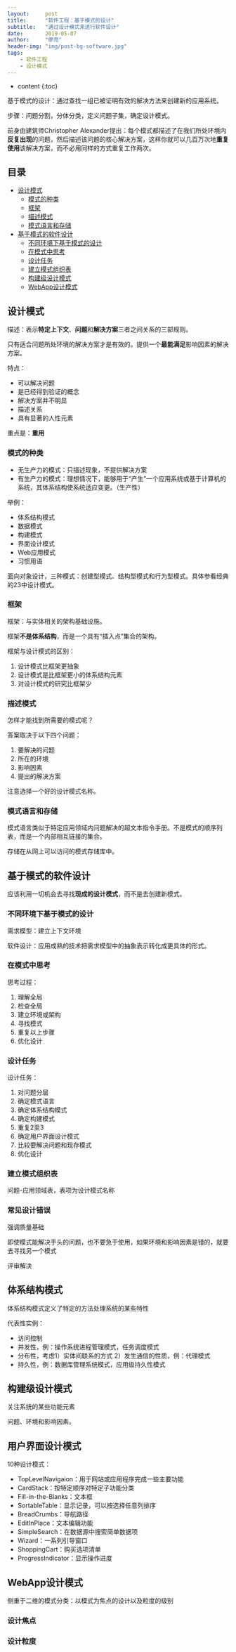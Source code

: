 ```yaml
---
layout:     post
title:      "软件工程：基于模式的设计"
subtitle:   "通过设计模式来进行软件设计"
date:       2019-05-07
author:     "廖亮"
header-img: "img/post-bg-software.jpg"
tags:
    - 软件工程
    - 设计模式
---
```

* content
{:toc}

基于模式的设计：通过查找一组已被证明有效的解决方法来创建新的应用系统。

步骤：问题分割，分体分类，定义问题子集，确定设计模式。

前身由建筑师Christopher Alexander提出：每个模式都描述了在我们所处环境内**反复出现**的问题，然后描述该问题的核心解决方案，这样你就可以几百万次地**重复使用**该解决方案，而不必用同样的方式重复工作两次。

## 目录

* [设计模式](#设计模式)
  * [模式的种类](#模式的种类)
  * [框架](#框架)
  * [描述模式](#描述模式)
  * [模式语言和存储](#模式语言和存储)
* [基于模式的软件设计](#基于模式的软件设计)
  * [不同环境下基于模式的设计](#不同环境下基于模式的设计)
  * [在模式中思考](#在模式中思考)
  * [设计任务](#设计任务)
  * [建立模式组织表](#建立模式组织表)
  * [构建级设计模式](#构建级设计模式)
  * [WebApp设计模式](#WebApp设计模式)

## 设计模式

描述：表示**特定上下文**、**问题**和**解决方案**三者之间关系的三部规则。

只有适合问题所处环境的解决方案才是有效的。提供一个**最能满足**影响因素的解决方案。

特点：

* 可以解决问题
* 是已经得到验证的概念
* 解决方案并不明显
* 描述关系
* 具有显著的人性元素

重点是：**重用**

### 模式的种类

* 无生产力的模式：只描述现象，不提供解决方案
* 有生产力的模式：理想情况下，能够用于“产生”一个应用系统或基于计算机的系统，其体系结构使系统适应变更。（生产性）

举例：

* 体系结构模式
* 数据模式
* 构建模式
* 界面设计模式
* Web应用模式
* 习惯用语

面向对象设计，三种模式：创建型模式、结构型模式和行为型模式。具体参看经典的23中设计模式。

### 框架

框架：与实体相关的架构基础设施。

框架**不是体系结构**，而是一个具有“插入点”集合的架构。

框架与设计模式的区别：

1. 设计模式比框架更抽象
2. 设计模式是比框架更小的体系结构元素
3. 对设计模式的研究比框架少

### 描述模式

怎样才能找到所需要的模式呢？

答案取决于以下四个问题：

1. 要解决的问题
2. 所在的环境
3. 影响因素
4. 提出的解决方案

注意选择一个好的设计模式名称。

### 模式语言和存储

模式语言类似于特定应用领域内问题解决的超文本指令手册。不是模式的顺序列表，而是一个内部相互链接的集合。

存储在从网上可以访问的模式存储库中。

## 基于模式的软件设计

应该利用一切机会去寻找**现成的设计模式**，而不是去创建新模式。

### 不同环境下基于模式的设计

需求模型：建立上下文环境

软件设计：应用成熟的技术把需求模型中的抽象表示转化成更具体的形式。

### 在模式中思考

思考过程：

1. 理解全局
2. 检查全局
3. 建立环境或架构
4. 寻找模式
5. 重复以上步骤
6. 优化设计

### 设计任务

设计任务：

1. 对问题分层
2. 确定模式语言
3. 确定体系结构模式
4. 确定构建模式
5. 重复2至3
6. 确定用户界面设计模式
7. 比较要解决问题和现存模式
8. 优化设计

### 建立模式组织表

问题-应用领域表，表项为设计模式名称

### 常见设计错误

强调质量基础

即使模式能解决手头的问题，也不要急于使用，如果环境和影响因素是错的，就要去寻找另一个模式

评审解决

## 体系结构模式

体系结构模式定义了特定的方法处理系统的某些特性

代表性实例：

* 访问控制
* 并发性，例：操作系统进程管理模式，任务调度模式
* 分布性，考虑1）实体间联系的方式 2）发生通信的性质，例：代理模式
* 持久性，例：数据库管理系统模式，应用级持久性模式

## 构建级设计模式

关注系统的某些功能元素

问题、环境和影响因素。

## 用户界面设计模式

10种设计模式：

* TopLevelNavigaion：用于网站或应用程序完成一些主要功能
* CardStack：按特定顺序对特定子功能分类
* Fill-in-the-Blanks：文本框
* SortableTable：显示记录，可以按选择任意列排序
* BreadCrumbs：导航路径
* EditInPlace：文本编辑功能
* SimpleSearch：在数据源中搜索简单数据项
* Wizard：一系列引导窗口
* ShoppingCart：购买选项清单
* ProgressIndicator：显示操作进度

## WebApp设计模式

侧重于二维的模式分类：以模式为焦点的设计以及粒度的级别

### 设计焦点

### 设计粒度
